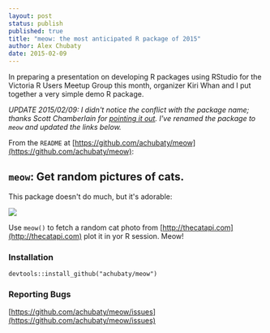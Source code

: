 ```yaml
---
layout: post
status: publish
published: true
title: "meow: the most anticipated R package of 2015"
author: Alex Chubaty
date: 2015-02-09
---
```



In preparing a presentation on developing R packages using RStudio for the Victoria R Users Meetup Group this month, organizer Kiri Whan and I put together a very simple demo R package.

*UPDATE 2015/02/09: I didn't notice the conflict with the package name; thanks Scott Chamberlain for [pointing it out](https://twitter.com/recology_/status/565037285507215362). I've renamed the package to `meow` and updated the links below.*

From the `README` at [https://github.com/achubaty/meow](https://github.com/achubaty/meow):

## `meow`: Get random pictures of cats.

This package doesn't do much, but it's adorable:

![](http://thecatapi.com/api/images/get?format=src&type=jpg&size=med)

Use `meow()` to fetch a random cat photo from [http://thecatapi.com](http://thecatapi.com) plot it in yor R session. Meow!

### Installation

    devtools::install_github("achubaty/meow")

### Reporting Bugs

[https://github.com/achubaty/meow/issues](https://github.com/achubaty/meow/issues)
